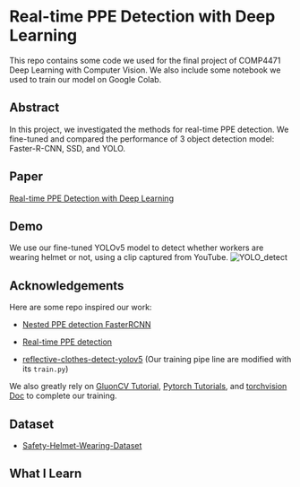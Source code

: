 # Real-time PPE Detection with Deep Learning

This repo contains some code we used for the final project of COMP4471 Deep Learning with Computer Vision. We also include some notebook we used to train our model on Google Colab.

## Abstract 
In this project, we investigated the methods for real-time PPE detection.
We fine-tuned and compared the performance of 3 object detection model: 
Faster-R-CNN, SSD, and YOLO.

## Paper
[Real-time PPE Detection with Deep Learning](COMP4471_Project.pdf)

## Demo
We use our fine-tuned YOLOv5 model to detect whether workers are wearing helmet or not, using a clip captured from YouTube.
![YOLO_detect ](https://user-images.githubusercontent.com/18398848/223604593-7616b1b8-c64d-4d59-ae1b-baee448f1381.gif)

## Acknowledgements
Here are some repo inspired our work:
- [Nested PPE detection FasterRCNN](https://github.com/mohammadakz/Nested_PPE_detection_FasterRCNN)

- [Real-time PPE detection](https://github.com/ZijianWang1995/PPE_detection)

- [reflective-clothes-detect-yolov5](https://github.com/gengyanlei/reflective-clothes-detect-yolov5)
    (Our training pipe line are modified with its `train.py`)

We also greatly rely on [GluonCV Tutorial](https://cv.gluon.ai/tutorials/index.html), [Pytorch Tutorials](https://pytorch.org/tutorials/), and [torchvision Doc](https://pytorch.org/vision/stable/index.html) to complete our training.

## Dataset
- [Safety-Helmet-Wearing-Dataset](https://github.com/njvisionpower/Safety-Helmet-Wearing-Dataset)

## What I Learn
